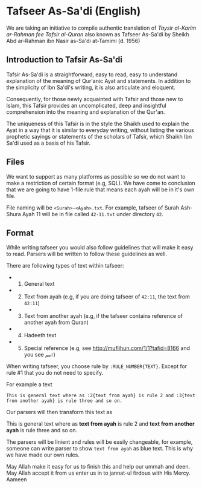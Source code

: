 Tafseer As-Sa'di (English)
==========================

We are taking an initiative to compile authentic translation of _Taysir al-Karim ar-Rahman fee Tafsir al-Quran_ also known as Tafseer As-Sa'di by Sheikh Abd ar-Rahman ibn Nasir as-Sa'di at-Tamimi (d. 1956)

Introduction to Tafsir As-Sa'di
-------------------------------

Tafsir As-Sa'di is a straightforward, easy to read, easy to understand explanation of the meaning of Qur'anic Ayat and statements. In addition to the simplicity of Ibn Sa'di's writing, it is also articulate and eloquent.

Consequently, for those newly acquainted with Tafsir and those new to Islam, this Tafsir provides an uncomplicated, deep and insightful comprehension into the meaning and explanation of the Qur'an.

The uniqueness of this Tafsir is in the style the Shaikh used to explain the Ayat in a way that it is similar to everyday writing, without listing the various prophetic sayings or statements of the scholars of Tafsir, which Shaikh Ibn Sa'di used as a basis of his Tafsir.

Files
-----

We want to support as many platforms as possible so we do not want to make a restriction of certain format (e.g, SQL). We have come to conclusion that we are going to have 1-file rule that means each ayah will be in it's own file. 

File naming will be `<Surah>-<Ayah>.txt`. For example, tafseer of Surah Ash-Shura Ayah 11 will be in file called `42-11.txt` under directory `42`.

Format
------

While writing tafseer you would also follow guidelines that will make it easy to read. Parsers will be written to follow these guidelines as well.

There are following types of text within tafseer:

 - 1. General text
 - 2. Text from ayah (e.g, if you are doing tafseer of `42:11`, the text from `42:11`)
 - 3. Text from another ayah (e.g, if the tafseer contains reference of another ayah from Quran)
 - 4. Hadeeth text
 - 5. Special reference (e.g, see http://muflihun.com/1/1?tafid=8166 and you see `اسم`)

When writing tafseer, you choose rule by `:RULE_NUMBER{TEXT}`. Except for rule #1 that you do not need to specify.

For example a text
```
This is general text where as :2{text from ayah} is rule 2 and :3{text from another ayah} is rule three and so on.
```
Our parsers will then transform this text as

This is general text where as **text from ayah** is rule 2 and __text from another ayah__ is rule three and so on.

The parsers will be linient and rules will be easily changeable, for example, someone can write parser to show `text from ayah` as blue text. This is why we have made our own rules.

May Allah make it easy for us to finish this and help our ummah and deen. May Allah accept it from us enter us in to jannat-ul firdous with His Mercy. Aameen
